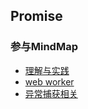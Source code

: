 ## Promise

### 参与MindMap
- [理解与实践](https://juejin.cn/post/7373831659471061030#heading-14)
- [web worker](https://blog.csdn.net/weixin_53791978/article/details/135880911)
- [异常捕获相关](https://juejin.cn/post/6999175164034777102)